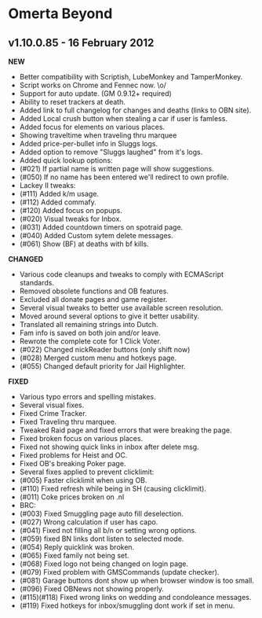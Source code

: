 # Omerta Beyond

## v1.10.0.85 - 16 February 2012

**NEW**

* Better compatibility with Scriptish, LubeMonkey and TamperMonkey.
* Script works on Chrome and Fennec now. \o/
* Support for auto update. (GM 0.9.12+ required)
* Ability to reset trackers at death.
* Added link to full changelog for changes and deaths (links to OBN site).
* Added Local crush button when stealing a car if user is famless.
* Added focus for elements on various places.
* Showing traveltime when traveling thru marquee
* Added price-per-bullet info in Sluggs logs.
* Added option to remove "Sluggs laughed" from it's logs.
* Added quick lookup options:
 * (#021) If partial name is written page will show suggestions.
 * (#050) If no name has been entered we'll redirect to own profile.
* Lackey II tweaks:
 * (#111) Added k/m usage.
 * (#112) Added commafy.
 * (#120) Added focus on popups.
* (#020) Visual tweaks for Inbox.
* (#031) Added countdown timers on spotraid page.
* (#040) Added Custom sytem delete messages.
* (#061) Show (BF) at deaths with bf kills.

**CHANGED**

* Various code cleanups and tweaks to comply with ECMAScript standards.
* Removed obsolete functions and OB features.
* Excluded all donate pages and game register.
* Several visual tweaks to better use available screen resolution.
* Moved around several options to give it better usability.
* Translated all remaining strings into Dutch.
* Fam info is saved on both join and/or leave.
* Rewrote the complete cote for 1 Click Voter.
* (#022) Changed nickReader buttons (only shift now)
* (#028) Merged custom menu and hotkeys page.
* (#055) Changed default priority for Jail Highlighter.

**FIXED**

* Various typo errors and spelling mistakes.
* Several visual fixes.
* Fixed Crime Tracker.
* Fixed Traveling thru marquee.
* Tweaked Raid page and fixed errors that were breaking the page.
* Fixed broken focus on various places.
* Fixed not showing quick links in inbox after delete msg.
* Fixed problems for Heist and OC.
* Fixed OB's breaking Poker page.
* Several fixes applied to prevent clicklimit:
 * (#005) Faster clicklimit when using OB.
 * (#110) Fixed refresh while being in SH (causing clicklimit).
* (#011) Coke prices broken on .nl
* BRC:
 * (#003) Fixed Smuggling page auto fill deselection.
 * (#027) Wrong calculation if user has capo.
 * (#041) Fixed not filling all b/n or setting wrong options.
 * (#059) fixed BN links dont listen to selected mode.
* (#054) Reply quicklink was broken.
* (#065) Fixed family not being set.
* (#068) Fixed logo not being changed on login page.
* (#079) Fixed problem with GMSCommands (update checker).
* (#081) Garage buttons dont show up when browser window is too small.
* (#096) Fixed OBNews not showing properly.
* (#115)(#118) Fixed wrong links on wedding and condoleance messages.
* (#119) Fixed hotkeys for inbox/smuggling dont work if set in menu.

